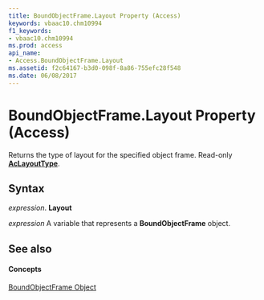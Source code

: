 ```yaml
---
title: BoundObjectFrame.Layout Property (Access)
keywords: vbaac10.chm10994
f1_keywords:
- vbaac10.chm10994
ms.prod: access
api_name:
- Access.BoundObjectFrame.Layout
ms.assetid: f2c64167-b3d0-098f-8a86-755efc28f548
ms.date: 06/08/2017
---
```



# BoundObjectFrame.Layout Property (Access)

Returns the type of layout for the specified object frame. Read-only **[AcLayoutType](aclayouttype-enumeration-access.md)**.


## Syntax

 _expression_. **Layout**

 _expression_ A variable that represents a **BoundObjectFrame** object.


## See also


#### Concepts


[BoundObjectFrame Object](boundobjectframe-object-access.md)

